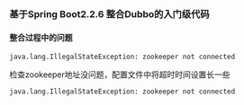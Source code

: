 ### 基于Spring Boot2.2.6 整合Dubbo的入门级代码
#### 整合过程中的问题
```
java.lang.IllegalStateException: zookeeper not connected
```
检查zookeeper地址没问题，配置文件中将超时时间设置长一些
```
java.lang.IllegalStateException: zookeeper not connected
```
